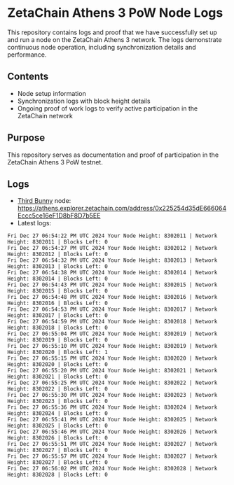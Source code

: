 # ZetaChain Athens 3 PoW Node Logs
This repository contains logs and proof that we have successfully set up and run a node on the ZetaChain Athens 3 network. The logs demonstrate continuous node operation, including synchronization details and performance.

## Contents
- Node setup information
- Synchronization logs with block height details
- Ongoing proof of work logs to verify active participation in the ZetaChain network

## Purpose
This repository serves as documentation and proof of participation in the ZetaChain Athens 3 PoW testnet.

## Logs

- [Third Bunny](https://thirdbunny.xyz/) node: https://athens.explorer.zetachain.com/address/0x225254d35dE666064Eccc5ce16eF1D8bF8D7b5EE
- Latest logs:
```
Fri Dec 27 06:54:22 PM UTC 2024 Your Node Height: 8302011 | Network Height: 8302011 | Blocks Left: 0
Fri Dec 27 06:54:27 PM UTC 2024 Your Node Height: 8302012 | Network Height: 8302012 | Blocks Left: 0
Fri Dec 27 06:54:32 PM UTC 2024 Your Node Height: 8302013 | Network Height: 8302013 | Blocks Left: 0
Fri Dec 27 06:54:38 PM UTC 2024 Your Node Height: 8302014 | Network Height: 8302014 | Blocks Left: 0
Fri Dec 27 06:54:43 PM UTC 2024 Your Node Height: 8302015 | Network Height: 8302015 | Blocks Left: 0
Fri Dec 27 06:54:48 PM UTC 2024 Your Node Height: 8302016 | Network Height: 8302016 | Blocks Left: 0
Fri Dec 27 06:54:53 PM UTC 2024 Your Node Height: 8302017 | Network Height: 8302017 | Blocks Left: 0
Fri Dec 27 06:54:59 PM UTC 2024 Your Node Height: 8302018 | Network Height: 8302018 | Blocks Left: 0
Fri Dec 27 06:55:04 PM UTC 2024 Your Node Height: 8302019 | Network Height: 8302019 | Blocks Left: 0
Fri Dec 27 06:55:10 PM UTC 2024 Your Node Height: 8302019 | Network Height: 8302020 | Blocks Left: 1
Fri Dec 27 06:55:15 PM UTC 2024 Your Node Height: 8302020 | Network Height: 8302020 | Blocks Left: 0
Fri Dec 27 06:55:20 PM UTC 2024 Your Node Height: 8302021 | Network Height: 8302021 | Blocks Left: 0
Fri Dec 27 06:55:25 PM UTC 2024 Your Node Height: 8302022 | Network Height: 8302022 | Blocks Left: 0
Fri Dec 27 06:55:30 PM UTC 2024 Your Node Height: 8302023 | Network Height: 8302023 | Blocks Left: 0
Fri Dec 27 06:55:36 PM UTC 2024 Your Node Height: 8302024 | Network Height: 8302024 | Blocks Left: 0
Fri Dec 27 06:55:41 PM UTC 2024 Your Node Height: 8302025 | Network Height: 8302025 | Blocks Left: 0
Fri Dec 27 06:55:46 PM UTC 2024 Your Node Height: 8302026 | Network Height: 8302026 | Blocks Left: 0
Fri Dec 27 06:55:51 PM UTC 2024 Your Node Height: 8302027 | Network Height: 8302027 | Blocks Left: 0
Fri Dec 27 06:55:57 PM UTC 2024 Your Node Height: 8302027 | Network Height: 8302027 | Blocks Left: 0
Fri Dec 27 06:56:02 PM UTC 2024 Your Node Height: 8302028 | Network Height: 8302028 | Blocks Left: 0
```
